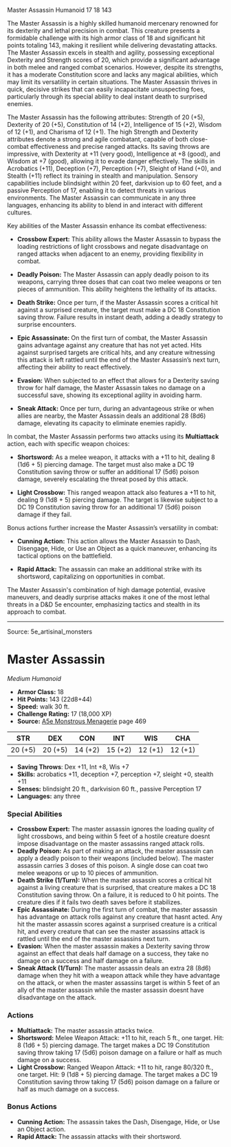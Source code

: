 <MonsterName/>Master Assassin</MonsterName>
<CreatureType/>Humanoid</CreatureType>
<CR/>17</CR>
<AC/>18</AC>
<HP/>143</HP>
<summary>The Master Assassin is a highly skilled humanoid mercenary renowned for its dexterity and lethal precision in combat. This creature presents a formidable challenge with its high armor class of 18 and significant hit points totaling 143, making it resilient while delivering devastating attacks. The Master Assassin excels in stealth and agility, possessing exceptional Dexterity and Strength scores of 20, which provide a significant advantage in both melee and ranged combat scenarios. However, despite its strengths, it has a moderate Constitution score and lacks any magical abilities, which may limit its versatility in certain situations. The Master Assassin thrives in quick, decisive strikes that can easily incapacitate unsuspecting foes, particularly through its special ability to deal instant death to surprised enemies.</summary>

<detail>

The Master Assassin has the following attributes: Strength of 20 (+5), Dexterity of 20 (+5), Constitution of 14 (+2), Intelligence of 15 (+2), Wisdom of 12 (+1), and Charisma of 12 (+1). The high Strength and Dexterity attributes denote a strong and agile combatant, capable of both close-combat effectiveness and precise ranged attacks. Its saving throws are impressive, with Dexterity at +11 (very good), Intelligence at +8 (good), and Wisdom at +7 (good), allowing it to evade danger effectively. The skills in Acrobatics (+11), Deception (+7), Perception (+7), Sleight of Hand (+0), and Stealth (+11) reflect its training in stealth and manipulation. Sensory capabilities include blindsight within 20 feet, darkvision up to 60 feet, and a passive Perception of 17, enabling it to detect threats in various environments. The Master Assassin can communicate in any three languages, enhancing its ability to blend in and interact with different cultures.

Key abilities of the Master Assassin enhance its combat effectiveness: 

- **Crossbow Expert:** This ability allows the Master Assassin to bypass the loading restrictions of light crossbows and negate disadvantage on ranged attacks when adjacent to an enemy, providing flexibility in combat.
  
- **Deadly Poison:** The Master Assassin can apply deadly poison to its weapons, carrying three doses that can coat two melee weapons or ten pieces of ammunition. This ability heightens the lethality of its attacks.
  
- **Death Strike:** Once per turn, if the Master Assassin scores a critical hit against a surprised creature, the target must make a DC 18 Constitution saving throw. Failure results in instant death, adding a deadly strategy to surprise encounters.
  
- **Epic Assassinate:** On the first turn of combat, the Master Assassin gains advantage against any creature that has not yet acted. Hits against surprised targets are critical hits, and any creature witnessing this attack is left rattled until the end of the Master Assassin’s next turn, affecting their ability to react effectively.
  
- **Evasion:** When subjected to an effect that allows for a Dexterity saving throw for half damage, the Master Assassin takes no damage on a successful save, showing its exceptional agility in avoiding harm.
  
- **Sneak Attack:** Once per turn, during an advantageous strike or when allies are nearby, the Master Assassin deals an additional 28 (8d6) damage, elevating its capacity to eliminate enemies rapidly.

In combat, the Master Assassin performs two attacks using its **Multiattack** action, each with specific weapon choices:

- **Shortsword:** As a melee weapon, it attacks with a +11 to hit, dealing 8 (1d6 + 5) piercing damage. The target must also make a DC 19 Constitution saving throw or suffer an additional 17 (5d6) poison damage, severely escalating the threat posed by this attack.

- **Light Crossbow:** This ranged weapon attack also features a +11 to hit, dealing 9 (1d8 + 5) piercing damage. The target is likewise subject to a DC 19 Constitution saving throw for an additional 17 (5d6) poison damage if they fail.

Bonus actions further increase the Master Assassin’s versatility in combat: 

- **Cunning Action:** This action allows the Master Assassin to Dash, Disengage, Hide, or Use an Object as a quick maneuver, enhancing its tactical options on the battlefield.
  
- **Rapid Attack:** The assassin can make an additional strike with its shortsword, capitalizing on opportunities in combat.

The Master Assassin's combination of high damage potential, evasive maneuvers, and deadly surprise attacks makes it one of the most lethal threats in a D&D 5e encounter, emphasizing tactics and stealth in its approach to combat.</detail>



---

Source: 5e_artisinal_monsters

# Master Assassin

*Medium* *Humanoid*

- **Armor Class:** 18
- **Hit Points:** 143 (22d8+44)
- **Speed:** walk 30 ft.
- **Challenge Rating:** 17 (18,000 XP)
- **Source:** [A5e Monstrous Menagerie](https://enpublishingrpg.com/products/level-up-monstrous-menagerie-a5e) page 469

| STR | DEX | CON | INT | WIS | CHA |
| --- | --- | --- | --- | --- | --- |
| 20 (+5) | 20 (+5) | 14 (+2) | 15 (+2) | 12 (+1) | 12 (+1) |

- **Saving Throws**: Dex +11, Int +8, Wis +7
- **Skills:** acrobatics +11, deception +7, perception +7, sleight +0, stealth +11
- **Senses:** blindsight 20 ft., darkvision 60 ft., passive Perception 17
- **Languages:** any three

### Special Abilities

- **Crossbow Expert:** The master assassin ignores the loading quality of light crossbows, and being within 5 feet of a hostile creature doesnt impose disadvantage on the master assassins ranged attack rolls.
- **Deadly Poison:** As part of making an attack, the master assassin can apply a deadly poison to their weapons (included below). The master assassin carries 3 doses of this poison. A single dose can coat two melee weapons or up to 10 pieces of ammunition.
- **Death Strike (1/Turn):** When the master assassin scores a critical hit against a living creature that is surprised, that creature makes a DC 18 Constitution saving throw. On a failure, it is reduced to 0 hit points. The creature dies if it fails two death saves before it stabilizes.
- **Epic Assassinate:** During the first turn of combat, the master assassin has advantage on attack rolls against any creature that hasnt acted. Any hit the master assassin scores against a surprised creature is a critical hit, and every creature that can see the master assassins attack is rattled until the end of the master assassins next turn.
- **Evasion:** When the master assassin makes a Dexterity saving throw against an effect that deals half damage on a success, they take no damage on a success and half damage on a failure.
- **Sneak Attack (1/Turn):** The master assassin deals an extra 28 (8d6) damage when they hit with a weapon attack while they have advantage on the attack, or when the master assassins target is within 5 feet of an ally of the master assassin while the master assassin doesnt have disadvantage on the attack.

### Actions

- **Multiattack:** The master assassin attacks twice.
- **Shortsword:** Melee Weapon Attack: +11 to hit, reach 5 ft., one target. Hit: 8 (1d6 + 5) piercing damage. The target makes a DC 19 Constitution saving throw  taking 17 (5d6) poison damage on a failure  or half as much damage on a success.
- **Light Crossbow:** Ranged Weapon Attack: +11 to hit, range 80/320 ft., one target. Hit: 9 (1d8 + 5) piercing damage. The target makes a DC 19 Constitution saving throw  taking 17 (5d6) poison damage on a failure  or half as much damage on a success.

### Bonus Actions

- **Cunning Action:** The assassin takes the Dash, Disengage, Hide, or Use an Object action.
- **Rapid Attack:** The assassin attacks with their shortsword.




